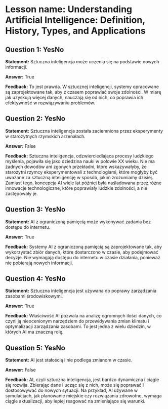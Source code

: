 # Lesson name: Understanding Artificial Intelligence: Definition, History, Types, and Applications

## Question 1: YesNo

**Statement:** Sztuczna inteligencja może uczenia się na podstawie nowych informacji.

**Answer:** True

**Feedback:**
To jest prawda. W sztucznej inteligencji, systemy opracowane są zaprojektowane tak, aby z czasem poprawiać swoje zdolności. W miarę jak uzyskują więcej danych, nauczają się od nich, co poprawia ich efektywność w rozwiązywaniu problemów.


## Question 2: YesNo

**Statement:** Sztuczna inteligencja została zaciemniona przez eksperymenty w starożytnych rzymskich arzenałach.

**Answer:** False

**Feedback:**
Sztuczna inteligencja, odzwierciedlająca procesy ludzkiego myślenia, pojawiła się jako dziedzina nauki w połowie XX wieku. Nie ma żadnych dowodów ani zgonych przekładni, które wskazywałyby, że starożytni rzymcy eksperymentowali z technologiami, które mogłyby być uważane za sztuczną inteligencję w sposób, jakim zrozumiamy dzisiej. Zamiast tego, koncepcja AI wiele lat później była naśladowana przez różne innowacje technologiczne, które poprawiały ludzkie zdolności, a nie zastępowały je.


## Question 3: YesNo

**Statement:** AI z ograniczoną pamięcią może wykonywać zadania bez dostępu do internetu.

**Answer:** True

**Feedback:**
Systemy AI z ograniczoną pamięcią są zaprojektowane tak, aby wykorzystać zbiór danych, które dostarczono w czasie, aby podejmować decyzje. Nie wymagają dostępu do internetu w czasie działania, ponieważ nie pobierają nowych informacji.


## Question 4: YesNo

**Statement:** Sztuczna inteligencja jest używana do poprawy zarządzania zasobami środowiskowymi.

**Answer:** True

**Feedback:**
Właściwość AI pozwala na analizę ogromnych ilości danych, co czyni ją nieocenionym narzędziem do przewidywania zmian klimatu i optymalizacji zarządzania zasobami. To jest jedna z wielu dziedzin, w których AI ma znaczną rolę.


## Question 5: YesNo

**Statement:** AI jest stałością i nie podlega zmianom w czasie.

**Answer:** False

**Feedback:**
AI, czyli sztuczna inteligencja, jest bardzo dynamiczna i ciągle się rozwija. Zbierając dane i ucząc się z nich, może się poprawać i dostosowywać do nowych sytuacji. Na przykład, AI używane w symulacjach, jak planowanie miejskie czy rozwiązania zdrowotne, wymaga ciągle aktualizacji, aby lepiej reagować na zmieniające się warunki.

